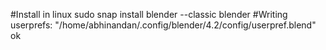 #Install in linux
sudo snap install blender --classic
blender
#Writing userprefs: "/home/abhinandan/.config/blender/4.2/config/userpref.blend" ok
